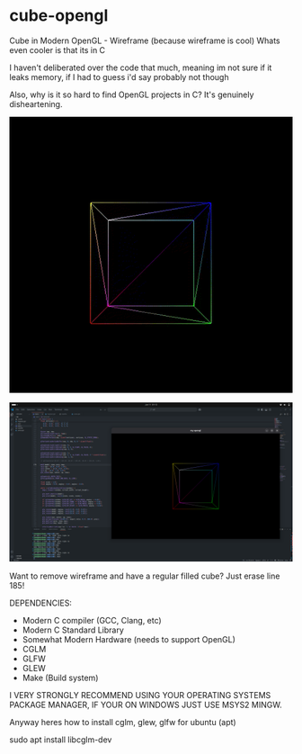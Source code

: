 # cube-opengl
Cube in Modern OpenGL - Wireframe (because wireframe is cool) Whats even cooler is that its in C

I haven't deliberated over the code that much, meaning im not sure if it leaks memory, if I had to guess i'd say probably not though

Also, why is it so hard to find OpenGL projects in C? It's genuinely disheartening.

![](https://github.com/usesc/cube-opengl/blob/main/res/ogl.gif)

![](https://github.com/usesc/cube-opengl/blob/main/res/ogl.png)

Want to remove wireframe and have a regular filled cube? Just erase line 185!

DEPENDENCIES:
- Modern C compiler (GCC, Clang, etc)
- Modern C Standard Library
- Somewhat Modern Hardware (needs to support OpenGL)
- CGLM
- GLFW
- GLEW
- Make (Build system)

I VERY STRONGLY RECOMMEND USING YOUR OPERATING SYSTEMS PACKAGE MANAGER, IF YOUR ON WINDOWS JUST USE MSYS2 MINGW.

Anyway heres how to install cglm, glew, glfw for ubuntu (apt)

 sudo apt install libcglm-dev
